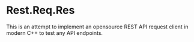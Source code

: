 # Rest.Req.Res
This is an attempt to implement an opensource REST API request client in modern C++ to test any API endpoints.
